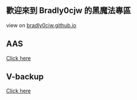 ## 歡迎來到 Bradly0cjw 的黑魔法專區

view on [bradly0cjw.github.io](https://bradly0cjw.github.io)

## AAS

[Click here](https://linbei9487.github.io/AAS)

## V-backup

[Click here](https://linbei9487.github.io/V-backup)
